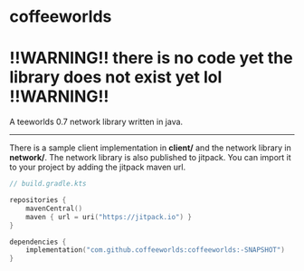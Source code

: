 # coffeeworlds

# !!WARNING!! there is no code yet the library does not exist yet lol !!WARNING!!

A teeworlds 0.7 network library written in java.

---

There is a sample client implementation in **client/** and the network library in **network/**.
The network library is also published to jitpack. You can import it to your project by adding the jitpack maven url.

```kotlin
// build.gradle.kts

repositories {
    mavenCentral()
    maven { url = uri("https://jitpack.io") }
}

dependencies {
    implementation("com.github.coffeeworlds:coffeeworlds:-SNAPSHOT")
}
```
